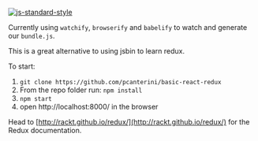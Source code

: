 [![js-standard-style](https://img.shields.io/badge/code%20style-standard-brightgreen.svg?style=flat)](http://standardjs.com/)

Currently using `watchify`, `browserify` and `babelify` to watch and generate our `bundle.js`.

This is a great alternative to using jsbin to learn redux.

To start:

1. `git clone https://github.com/pcanterini/basic-react-redux`
2. From the repo folder run:
   `npm install`
3. `npm start`
4. open http://localhost:8000/ in the browser

Head to [http://rackt.github.io/redux/](http://rackt.github.io/redux/) for the Redux documentation.

